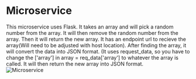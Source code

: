 # Microservice
This microservice uses Flask. It takes an array and will pick a random number from the array. It will then remove the random number from the array. Then it will return the new array. It has an endpoint url to recieve the array(Will need to be adjusted with host location). After finding the array, it will convert the data into JSON format. (It uses request_data, so you have to change the ['array'] in array = req_data['array'] to whatever the array is called. It will then return the new array into JSON format.  
![Microservice](https://user-images.githubusercontent.com/67990368/199151245-c32b21b8-a10f-4bf6-b529-447f4f852abb.png)
